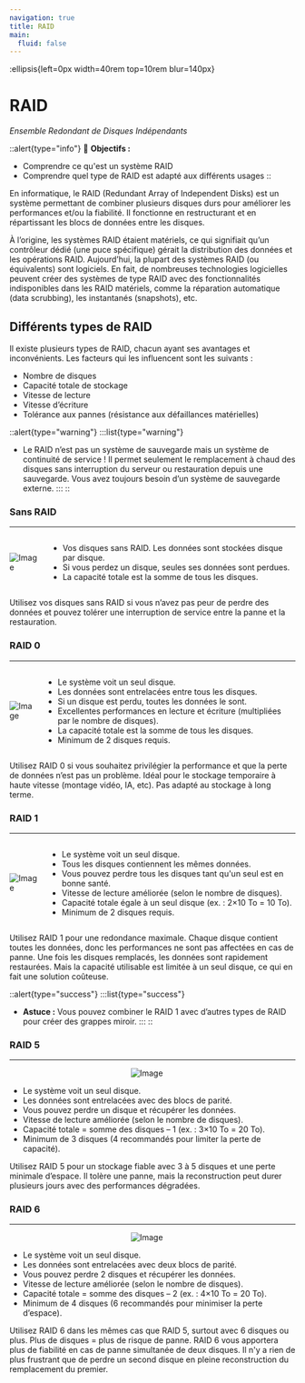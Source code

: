 ```yaml
---
navigation: true
title: RAID
main:
  fluid: false
---
```

:ellipsis{left=0px width=40rem top=10rem blur=140px}
# RAID

_Ensemble Redondant de Disques Indépendants_

::alert{type="info"}
🎯 __Objectifs :__
- Comprendre ce qu'est un système RAID
- Comprendre quel type de RAID est adapté aux différents usages
::

En informatique, le RAID (Redundant Array of Independent Disks) est un système permettant de combiner plusieurs disques durs pour améliorer les performances et/ou la fiabilité. Il fonctionne en restructurant et en répartissant les blocs de données entre les disques.

À l’origine, les systèmes RAID étaient matériels, ce qui signifiait qu’un contrôleur dédié (une puce spécifique) gérait la distribution des données et les opérations RAID. Aujourd’hui, la plupart des systèmes RAID (ou équivalents) sont logiciels. En fait, de nombreuses technologies logicielles peuvent créer des systèmes de type RAID avec des fonctionnalités indisponibles dans les RAID matériels, comme la réparation automatique (data scrubbing), les instantanés (snapshots), etc.

## Différents types de RAID

Il existe plusieurs types de RAID, chacun ayant ses avantages et inconvénients. Les facteurs qui les influencent sont les suivants :

- Nombre de disques
- Capacité totale de stockage
- Vitesse de lecture
- Vitesse d’écriture
- Tolérance aux pannes (résistance aux défaillances matérielles)

::alert{type="warning"}
:::list{type="warning"}
  - Le RAID n’est pas un système de sauvegarde mais un système de continuité de service ! Il permet seulement le remplacement à chaud des disques sans interruption du serveur ou restauration depuis une sauvegarde. Vous avez toujours besoin d’un système de sauvegarde externe.
:::
::

### Sans RAID
---

<div style="display: flex; align-items: center;">
  <img src="/img/global/no-raid.svg" alt="Image" style="max-width: 30%; max-height:230px; margin-right: 20px;">
  <ul>
    <li>Vos disques sans RAID. Les données sont stockées disque par disque.</li>
    <li>Si vous perdez un disque, seules ses données sont perdues.</li>
    <li>La capacité totale est la somme de tous les disques.</li>
</div>

Utilisez vos disques sans RAID si vous n’avez pas peur de perdre des données et pouvez tolérer une interruption de service entre la panne et la restauration.

### RAID 0
---

<div style="display: flex; align-items: center;">
  <img src="/img/global/raid0.svg" alt="Image" style="max-width: 30%; max-height:230px; margin-right: 20px;">
  <ul>
    <li>Le système voit un seul disque.</li>
    <li>Les données sont entrelacées entre tous les disques.</li>
    <li>Si un disque est perdu, toutes les données le sont.</li>
    <li>Excellentes performances en lecture et écriture (multipliées par le nombre de disques).</li>
    <li>La capacité totale est la somme de tous les disques.</li>
    <li>Minimum de 2 disques requis.</li>
</div>

Utilisez RAID 0 si vous souhaitez privilégier la performance et que la perte de données n’est pas un problème. Idéal pour le stockage temporaire à haute vitesse (montage vidéo, IA, etc). Pas adapté au stockage à long terme.

### RAID 1
---

<div style="display: flex; align-items: center;">
  <img src="/img/global/raid1.svg" alt="Image" style="max-width: 30%; max-height:230px; margin-right: 20px;">
  <ul>
    <li>Le système voit un seul disque.</li>
    <li>Tous les disques contiennent les mêmes données.</li>
    <li>Vous pouvez perdre tous les disques tant qu'un seul est en bonne santé.</li>
    <li>Vitesse de lecture améliorée (selon le nombre de disques).</li>
    <li>Capacité totale égale à un seul disque (ex. : 2×10 To = 10 To).</li>
    <li>Minimum de 2 disques requis.</li>
</div>

Utilisez RAID 1 pour une redondance maximale. Chaque disque contient toutes les données, donc les performances ne sont pas affectées en cas de panne. Une fois les disques remplacés, les données sont rapidement restaurées. Mais la capacité utilisable est limitée à un seul disque, ce qui en fait une solution coûteuse.

::alert{type="success"}
:::list{type="success"}
- __Astuce :__ Vous pouvez combiner le RAID 1 avec d’autres types de RAID pour créer des grappes miroir.
:::
::

### RAID 5
---
<p align="center">
  <img src="/img/global/raid5.svg" alt="Image" style="max-width: 40%; margin-right: 20px;">
</p>

- Le système voit un seul disque.
- Les données sont entrelacées avec des blocs de parité.
- Vous pouvez perdre un disque et récupérer les données.
- Vitesse de lecture améliorée (selon le nombre de disques).
- Capacité totale = somme des disques – 1 (ex. : 3×10 To = 20 To).
- Minimum de 3 disques (4 recommandés pour limiter la perte de capacité).

Utilisez RAID 5 pour un stockage fiable avec 3 à 5 disques et une perte minimale d’espace. Il tolère une panne, mais la reconstruction peut durer plusieurs jours avec des performances dégradées.

### RAID 6
---
<p align="center">
  <img src="/img/global/raid6.svg" alt="Image" style="max-width: 50%; margin-right: 20px;">
</p>

- Le système voit un seul disque.
- Les données sont entrelacées avec deux blocs de parité.
- Vous pouvez perdre 2 disques et récupérer les données.
- Vitesse de lecture améliorée (selon le nombre de disques).
- Capacité totale = somme des disques – 2 (ex. : 4×10 To = 20 To).
- Minimum de 4 disques (6 recommandés pour minimiser la perte d’espace).

Utilisez RAID 6 dans les mêmes cas que RAID 5, surtout avec 6 disques ou plus. Plus de disques = plus de risque de panne. RAID 6 vous apportera plus de fiabilité en cas de panne simultanée de deux disques. Il n'y a rien de plus frustrant que de perdre un second disque en pleine reconstruction du remplacement du premier.